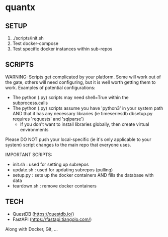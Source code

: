 # quantx

## SETUP

1. ./scripts/init.sh 
2. Test docker-compose
3. Test specific docker instances within sub-repos 

## SCRIPTS

WARNING: Scripts get complicated by your platform. Some will work out of the gate, others will need configuring, but it is well worth getting them to work. Examples of potential configurations:
- The python (.py) scripts may need shell=True within the subprocess.calls
- The python (.py) scripts assume you have 'python3' in your system path AND that it has any necessary libraries (ie timeseriesdb dbsetup.py requires 'requests' and 'sqlparse')
    - If you don't want to install libraries globally, then create virtual environments


Please DO NOT push your local-specific (ie it's only applicable to your system) script changes to the main repo that everyone uses.

IMPORTANT SCRIPTS: 
- init.sh : used for setting up subrepos
- update.sh : used for updating subrepos (pulling)
- setup.py : sets up the docker containers AND fills the database with data 
- teardown.sh : remove docker containers 

## TECH 
- QuestDB (https://questdb.io/)
- FastAPI (https://fastapi.tiangolo.com/)

Along with Docker, Git, ...